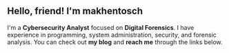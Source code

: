 ## Hello, friend! I'm **makhentosch**
I'm a **Cybersecurity Analyst** focused on **Digital Forensics**. I have experience in programming, system administration, security, and forensic analysis.
You can check out **my blog** and **reach me** through the links below.
